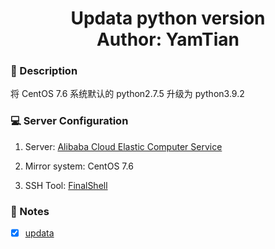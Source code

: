 <h1 align="center">
  Updata python version
  <br>
  Author: YamTian
</h1>

### 📜 Description

将 CentOS 7.6 系统默认的 python2.7.5 升级为 python3.9.2

### 💻 Server Configuration

1. Server: [Alibaba Cloud Elastic Computer Service](https://www.aliyun.com/product/swas)

2. Mirror system: CentOS 7.6

3. SSH Tool: [FinalShell](http://www.hostbuf.com/t/988.html)

### 📔 Notes

- [x] [updata](https://github.com/YamTian/Notes/blob/master/Python3.9.2/Python3.9.2.md)
